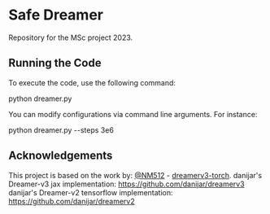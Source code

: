 # Safe Dreamer

Repository for the MSc project 2023.

## Running the Code

To execute the code, use the following command:

python dreamer.py

You can modify configurations via command line arguments. For instance:

python dreamer.py --steps 3e6


## Acknowledgements

This project is based on the work by:
[@NM512](https://github.com/NM512) - [dreamerv3-torch](https://github.com/NM512/dreamerv3-torch).
danijar's Dreamer-v3 jax implementation: https://github.com/danijar/dreamerv3
danijar's Dreamer-v2 tensorflow implementation: https://github.com/danijar/dreamerv2

